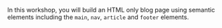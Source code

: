 In this workshop, you will build an HTML only blog page using semantic elements including the `main`, `nav`, `article` and `footer` elements.
